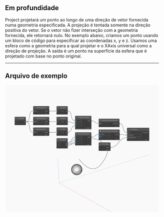 ## Em profundidade
Project projetará um ponto ao longo de uma direção de vetor fornecida numa geometria especificada. A projeção é tentada somente na direção positiva do vetor. Se o vetor não fizer interseção com a geometria fornecida, ele retornará nulo. No exemplo abaixo, criamos um ponto usando um bloco de código para especificar as coordenadas x, y e z. Usamos uma esfera como a geometria para a qual projetar e o XAxis universal como a direção de projeção. A saída é um ponto na superfície da esfera que é projetado com base no ponto original.
___
## Arquivo de exemplo

![Project](./Autodesk.DesignScript.Geometry.Curve.Project_img.jpg)


